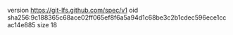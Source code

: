 version https://git-lfs.github.com/spec/v1
oid sha256:9c188365c68ace02ff065ef8f6a5a94d1c68be3c2b1cdec596ece1ccac14e885
size 18
